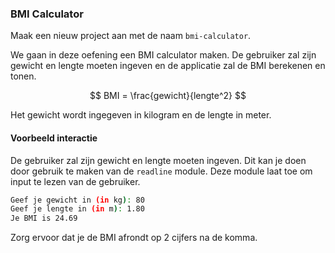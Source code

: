 ### BMI Calculator

Maak een nieuw project aan met de naam `bmi-calculator`.

We gaan in deze oefening een BMI calculator maken. De gebruiker zal zijn gewicht en lengte moeten ingeven en de applicatie zal de BMI berekenen en tonen.

$$
BMI = \frac{gewicht}{lengte^2}
$$

Het gewicht wordt ingegeven in kilogram en de lengte in meter.

#### Voorbeeld interactie

De gebruiker zal zijn gewicht en lengte moeten ingeven. Dit kan je doen door gebruik te maken van de `readline` module. Deze module laat toe om input te lezen van de gebruiker.

```bash
Geef je gewicht in (in kg): 80
Geef je lengte in (in m): 1.80
Je BMI is 24.69
```

Zorg ervoor dat je de BMI afrondt op 2 cijfers na de komma.